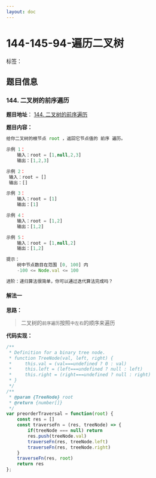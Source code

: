 ```yaml
---
layout: doc
---
```


# 144-145-94-遍历二叉树

标签：<Badge type="tip" text="栈" /> <Badge type="tip" text="树" /> <Badge type="tip" text="深度优先搜索" /> <Badge type="tip" text="二叉树" />

## 题目信息

### 144. 二叉树的前序遍历

**题目地址**： [144. 二叉树的前序遍历](https://leetcode.cn/problems/binary-tree-preorder-traversal/description/)

**题目内容：**

```javascript
给你二叉树的根节点 root ，返回它节点值的 前序 遍历。

示例 1：
    输入：root = [1,null,2,3]
    输出：[1,2,3]

示例 2：
 输入：root = []
 输出：[]

示例 3：
    输入：root = [1]
    输出：[1]

示例 4：
    输入：root = [1,2]
    输出：[1,2]

示例 5：
    输入：root = [1,null,2]
    输出：[1,2]

提示：
    树中节点数目在范围 [0, 100] 内
    -100 <= Node.val <= 100

进阶：递归算法很简单，你可以通过迭代算法完成吗？
```

#### 解法一

**思路：**

> 二叉树的`前序遍历`按照`中左右`的顺序来遍历

**代码实现：**

```javascript
/**
 * Definition for a binary tree node.
 * function TreeNode(val, left, right) {
 *     this.val = (val===undefined ? 0 : val)
 *     this.left = (left===undefined ? null : left)
 *     this.right = (right===undefined ? null : right)
 * }
 */
/**
 * @param {TreeNode} root
 * @return {number[]}
 */
var preorderTraversal = function(root) {
    const res = []
    const traverseFn = (res, treeNode) => {
        if(treeNode === null) return
        res.push(treeNode.val)
        traverseFn(res, treeNode.left)
        traverseFn(res, treeNode.right)
    }
    traverseFn(res, root)
    return res
};
```